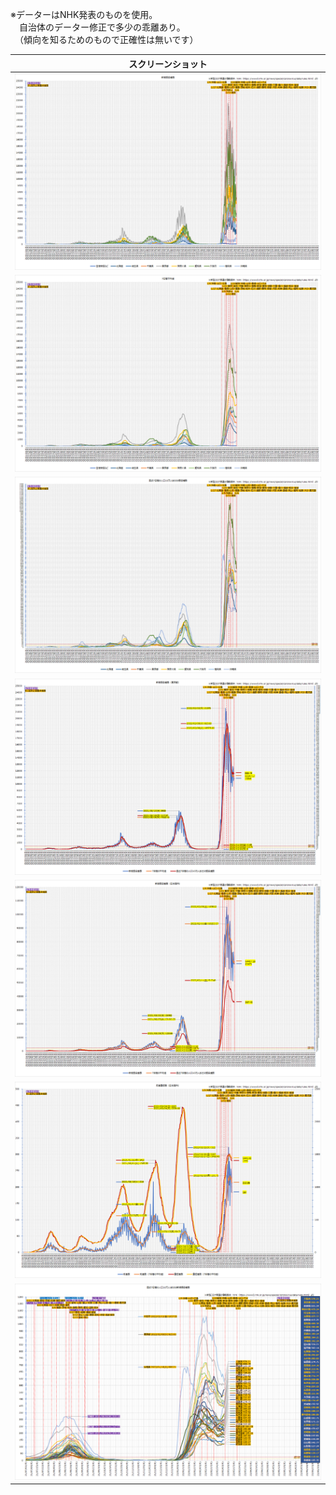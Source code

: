 ※データーはNHK発表のものを使用。  
　自治体のデーター修正で多少の乖離あり。  
　（傾向を知るためのもので正確性は無いです）  

| スクリーンショット                          |
| ------------------------------------------- |
| ![感染者数](https://github.com/office-itou/Files/blob/master/excel/covid-19/pic1.%E6%84%9F%E6%9F%93%E8%80%85%E6%95%B0.jpg) |
| ![7日間平均値](https://github.com/office-itou/Files/blob/master/excel/covid-19/pic2.%E9%80%B1%E9%96%93%E5%B9%B3%E5%9D%87%E5%80%A4.jpg) |
| ![10万人当りの7日間感染者数](https://github.com/office-itou/Files/blob/master/excel/covid-19/pic3.10%E4%B8%87%E4%BA%BA%E5%BD%93%E3%82%8A%E3%81%AE%E9%80%B1%E9%96%93%E6%84%9F%E6%9F%93%E8%80%85%E6%95%B0.jpg) |
| ![感染者数（東京都）](https://github.com/office-itou/Files/blob/master/excel/covid-19/pic4.%E6%84%9F%E6%9F%93%E8%80%85%E6%95%B0%EF%BC%88%E6%9D%B1%E4%BA%AC%E9%83%BD%EF%BC%89.jpg) |
| ![感染者数（日本国内）](https://github.com/office-itou/Files/blob/master/excel/covid-19/pic5.%E6%84%9F%E6%9F%93%E8%80%85%E6%95%B0%EF%BC%88%E6%97%A5%E6%9C%AC%E5%9B%BD%E5%86%85%EF%BC%89.jpg) |
| ![死者重症者数（日本国内）](https://github.com/office-itou/Files/blob/master/excel/covid-19/pic6.%E6%AD%BB%E8%80%85%E9%87%8D%E7%97%87%E8%80%85%E6%95%B0%EF%BC%88%E6%97%A5%E6%9C%AC%E5%9B%BD%E5%86%85%EF%BC%89.jpg) |
| ![10万人当りの7日間感染者数（抜粋）](https://github.com/office-itou/Files/blob/master/excel/covid-19/pic7.10%E4%B8%87%E4%BA%BA%E5%BD%93%E3%82%8A%E3%81%AE%E9%80%B1%E9%96%93%E6%84%9F%E6%9F%93%E8%80%85%E6%95%B0%EF%BC%88%E6%8A%9C%E7%B2%8B%EF%BC%89.jpg) |

